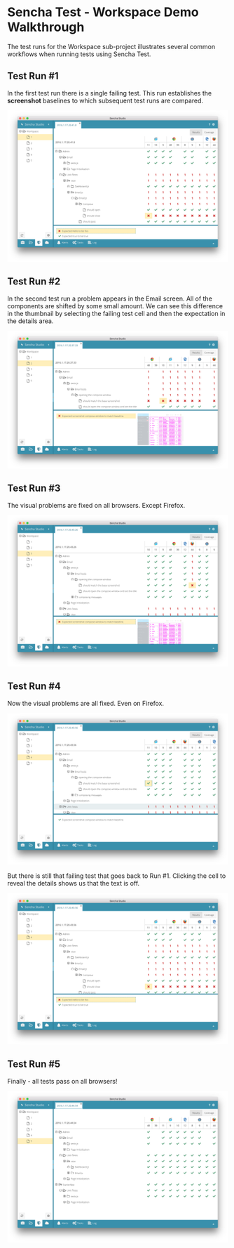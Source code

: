 # Sencha Test - Workspace Demo Walkthrough

The test runs for the Workspace sub-project illustrates several common workflows when running
tests using Sencha Test.

## Test Run #1
In the first test run there is a single failing test. This run establishes the **screenshot**
baselines to which subsequent test runs are compared.

![Run1](screenshot1.png)

## Test Run #2
In the second test run a problem appears in the Email screen. All of the components are shifted
by some small amount. We can see this difference in the thumbnail by selecting the failing test
cell and then the expectation in the details area.

![Run2](screenshot2.png)

## Test Run #3
The visual problems are fixed on all browsers. Except Firefox.

![Run3](screenshot3.png)

## Test Run #4
Now the visual problems are all fixed. Even on Firefox.

![Run4a](screenshot4a.png)

But there is still that failing test that goes back to Run #1. Clicking the cell to reveal the
details shows us that the text is off.

![Run4b](screenshot4b.png)

## Test Run #5
Finally - all tests pass on all browsers!

![Run5](screenshot5.png)
